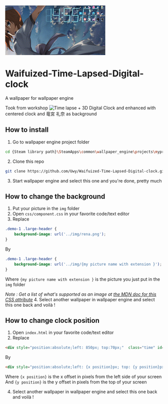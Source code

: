 ![preview](preview.gif)

# Waifuized-Time-Lapsed-Digital-clock
A wallpaper for wallpaper engine

Took from workshop ![Time lapse + 3D Digital Clock](http://steamcommunity.com/sharedfiles/filedetails/?id=835186492) and enhanced with centered clock and 竜宮 礼奈 as background

## How to install 

1. Go to wallpaper engine project folder
```bash
cd {Steam library path}\SteamApps\common\wallpaper_engine\projects\myprojects
```

2. Clone this repo

```bash
git clone https://github.com/Uwy/Waifuized-Time-Lapsed-Digital-clock.git
```

3. Start wallpaper engine and select this one and you're done, pretty much

## How to change the background

1. Put your picture in the `img` folder
2. Open ```css/component.css``` in your favorite code/text editor
3. Replace
  ```css
  .demo-1 .large-header {
	  background-image: url('../img/rena.png');
  }
  ```
  By 
  ```css
  .demo-1 .large-header {
	  background-image: url('../img/{my picture name with extension }');
  }
  ```
  Where `{my picture name with extension }` is the picture you just put in the `img` folder

  *Note : Get a list of what's supported as an image at [the MDN doc for this CSS attribute](https://developer.mozilla.org/en-US/docs/Web/CSS/background-image)*
4. Select another wallpaper in wallpaper engine and select this one back and voilà !
  
  
## How to change clock position

1. Open `index.html` in your favorite code/text editor
2. Replace
  ```html
  <div style="position:absolute;left: 850px; top:70px;"  class="time" id="time" data-hours="" data-minutes="">  <div class="digit">
  ```
  By
  ```html
  <div style="position:absolute;left: {x position}px; top: {y position}px;"  class="time" id="time" data-hours="" data-minutes="">  <div class="digit">
  ```
  Where `{x position}` is the x offset in pixels from the left side of your screen
  And `{y position}` is the y offset in pixels from the top of your screen

4. Select another wallpaper in wallpaper engine and select this one back and voilà !
